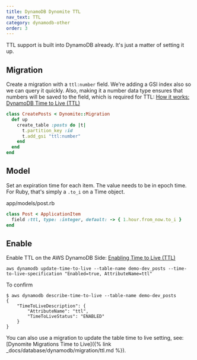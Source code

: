 ```yaml
---
title: DynamoDB Dynomite TTL
nav_text: TTL
category: dynamodb-other
order: 3
---
```


TTL support is built into DynamoDB already. It's just a matter of setting it up.

## Migration

Create a migration with a `ttl:number` field. We're adding a GSI index also so we can query it quickly. Also, making it a number data type ensures that numbers will be saved to the field, which is required for TTL: [How it works: DynamoDB Time to Live (TTL)](https://docs.aws.amazon.com/amazondynamodb/latest/developerguide/howitworks-ttl.html)

```ruby
class CreatePosts < Dynomite::Migration
  def up
    create_table :posts do |t|
      t.partition_key :id
      t.add_gsi "ttl:number"
    end
  end
end
```

## Model

Set an expiration time for each item. The value needs to be in epoch time. For Ruby, that's simply a `.to_i` on a Time object.

app/models/post.rb

```ruby
class Post < ApplicationItem
  field :ttl, type: :integer, default: -> { 1.hour.from_now.to_i }
end
```

## Enable

Enable TTL on the AWS DynamoDB Side: [Enabling Time to Live (TTL)](https://docs.aws.amazon.com/amazondynamodb/latest/developerguide/time-to-live-ttl-how-to.html)

    aws dynamodb update-time-to-live --table-name demo-dev_posts --time-to-live-specification "Enabled=true, AttributeName=ttl"

To confirm

    $ aws dynamodb describe-time-to-live --table-name demo-dev_posts
    {
        "TimeToLiveDescription": {
            "AttributeName": "ttl",
            "TimeToLiveStatus": "ENABLED"
        }
    }

You can also use a migration to update the table time to live setting, see: [Dynomite Migrations Time to Live]({% link _docs/database/dynamodb/migration/ttl.md %}).